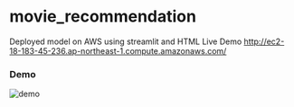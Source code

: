 # movie_recommendation
 
Deployed model on AWS using streamlit and HTML
Live Demo http://ec2-18-183-45-236.ap-northeast-1.compute.amazonaws.com/
### Demo
![demo](https://user-images.githubusercontent.com/90147485/205139418-27d0b1cc-7cec-437c-bd25-059832f776b6.gif)
